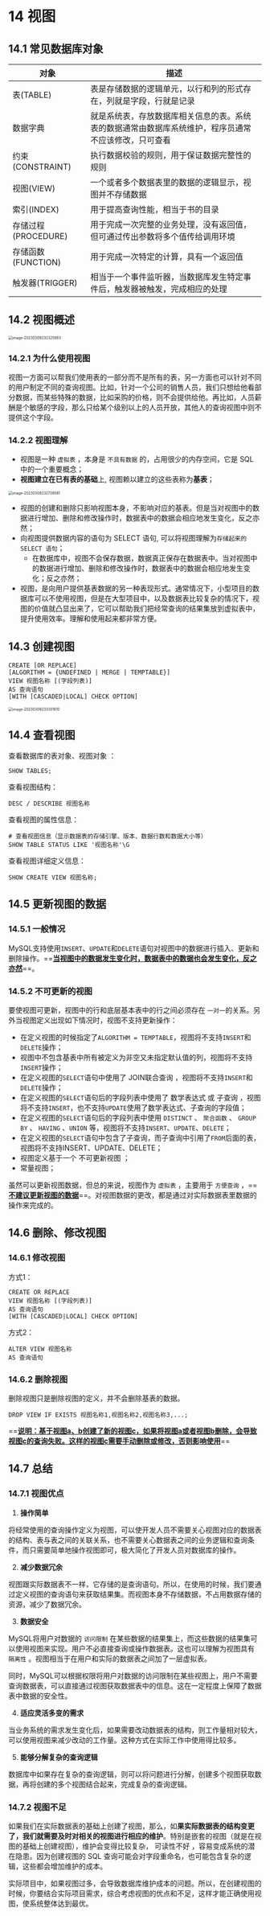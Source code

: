 # 14 视图

## 14.1 常见数据库对象

| 对象                | 描述                                                         |
| ------------------- | ------------------------------------------------------------ |
| 表(TABLE)           | 表是存储数据的逻辑单元，以行和列的形式存在，列就是字段，行就是记录 |
| 数据字典            | 就是系统表，存放数据库相关信息的表。系统表的数据通常由数据库系统维护，程序员通常不应该修改，只可查看 |
| 约束(CONSTRAINT)    | 执行数据校验的规则，用于保证数据完整性的规则                 |
| 视图(VIEW)          | 一个或者多个数据表里的数据的逻辑显示，视图并不存储数据       |
| 索引(INDEX)         | 用于提高查询性能，相当于书的目录                             |
| 存储过程(PROCEDURE) | 用于完成一次完整的业务处理，没有返回值，但可通过传出参数将多个值传给调用环境 |
| 存储函数(FUNCTION)  | 用于完成一次特定的计算，具有一个返回值                       |
| 触发器(TRIGGER)     | 相当于一个事件监听器，当数据库发生特定事件后，触发器被触发，完成相应的处理 |

## 14.2 视图概述

<img src="image/image-20230309232325883.png" alt="image-20230309232325883" style="zoom:50%;" />

### 14.2.1 为什么使用视图

视图一方面可以帮我们使用表的一部分而不是所有的表，另一方面也可以针对不同的用户制定不同的查询视图。比如，针对一个公司的销售人员，我们只想给他看部分数据，而某些特殊的数据，比如采购的价格，则不会提供给他。再比如，人员薪酬是个敏感的字段，那么只给某个级别以上的人员开放，其他人的查询视图中则不提供这个字段。  

### 14.2.2 视图理解

- 视图是一种 `虚拟表` ，本身是 `不具有数据` 的，占用很少的内存空间，它是 SQL 中的一个重要概念；
- **视图建立在已有表的基础**上, 视图赖以建立的这些表称为**基表**；

<img src="image/image-20230309232738581.png" alt="image-20230309232738581" style="zoom:50%;" />

- 视图的创建和删除只影响视图本身，不影响对应的基表。但是当对视图中的数据进行增加、删除和修改操作时，数据表中的数据会相应地发生变化，反之亦然；
- 向视图提供数据内容的语句为 SELECT 语句, 可以将视图理解为`存储起来的 SELECT 语句`；
  - 在数据库中，视图不会保存数据，数据真正保存在数据表中。当对视图中的数据进行增加、删除和修改操作时，数据表中的数据会相应地发生变化；反之亦然；
-   视图，是向用户提供基表数据的另一种表现形式。通常情况下，小型项目的数据库可以不使用视图，但是在大型项目中，以及数据表比较复杂的情况下，视图的价值就凸显出来了，它可以帮助我们把经常查询的结果集放到虚拟表中，提升使用效率。理解和使用起来都非常方便。

## 14.3 创建视图

```mysql
CREATE [OR REPLACE]
[ALGORITHM = {UNDEFINED | MERGE | TEMPTABLE}]
VIEW 视图名称 [(字段列表)]
AS 查询语句
[WITH [CASCADED|LOCAL] CHECK OPTION]
```

<img src="image/image-20230309233301610.png" alt="image-20230309233301610" style="zoom:50%;" />

## 14.4 查看视图

查看数据库的表对象、视图对象 ：

```mysql
SHOW TABLES;
```

查看视图结构：

```mysql
DESC / DESCRIBE 视图名称
```

查看视图的属性信息：

```mysql
# 查看视图信息（显示数据表的存储引擎、版本、数据行数和数据大小等）
SHOW TABLE STATUS LIKE '视图名称'\G
```

查看视图详细定义信息：

```mysql
SHOW CREATE VIEW 视图名称;
```

## 14.5 更新视图的数据

### 14.5.1 一般情况

MySQL支持使用`INSERT`、`UPDATE`和`DELETE`语句对视图中的数据进行插入、更新和删除操作。==**<u>当视图中的数据发生变化时，数据表中的数据也会发生变化，反之亦然</u>**==。 

### 14.5.2 不可更新的视图

要使视图可更新，视图中的行和底层基本表中的行之间必须存在 `一对一`的关系。另外当视图定义出现如下情况时，视图不支持更新操作：

- 在定义视图的时候指定了`ALGORITHM = TEMPTABLE`，视图将不支持`INSERT`和`DELETE`操作；
- 视图中不包含基表中所有被定义为非空又未指定默认值的列，视图将不支持`INSERT`操作；
- 在定义视图的`SELECT`语句中使用了 JOIN联合查询 ，视图将不支持`INSERT`和`DELETE`操作；
- 在定义视图的`SELECT`语句后的字段列表中使用了 数学表达式 或 子查询 ，视图将不支持`INSERT`，也不支持`UPDATE`使用了数学表达式、子查询的字段值；
- 在定义视图的`SELECT`语句后的字段列表中使用 `DISTINCT` 、 `聚合函数` 、 `GROUP BY` 、 `HAVING` 、`UNION` 等，视图将不支持`INSERT`、`UPDATE`、`DELETE`；
- 在定义视图的`SELECT`语句中包含了子查询，而子查询中引用了`FROM`后面的表，视图将不支持INSERT、UPDATE、DELETE；
- 视图定义基于一个 不可更新视图 ；
- 常量视图；

虽然可以更新视图数据，但总的来说，视图作为 `虚拟表` ，主要用于 `方便查询` ，==**<u>不建议更新视图的数据</u>**==。对视图数据的更改，都是通过对实际数据表里数据的操作来完成的。  

## 14.6 删除、修改视图

### 14.6.1 修改视图

方式1：

```mysql
CREATE OR REPLACE
VIEW 视图名称 [(字段列表)]
AS 查询语句
[WITH [CASCADED|LOCAL] CHECK OPTION]
```

方式2：

```mysql
ALTER VIEW 视图名称
AS 查询语句
```

### 14.6.2 删除视图

删除视图只是删除视图的定义，并不会删除基表的数据。  

```mysql
DROP VIEW IF EXISTS 视图名称1,视图名称2,视图名称3,...;
```

==**<u>说明：基于视图a、b创建了新的视图c，如果将视图a或者视图b删除，会导致视图c的查询失败。这样的视图c需要手动删除或修改，否则影响使用</u>**==

## 14.7 总结

### 14.7.1 视图优点

1. **操作简单**

将经常使用的查询操作定义为视图，可以使开发人员不需要关心视图对应的数据表的结构、表与表之间的关联关系，也不需要关心数据表之间的业务逻辑和查询条件，而只需要简单地操作视图即可，极大简化了开发人员对数据库的操作。

2. **减少数据冗余**

视图跟实际数据表不一样，它存储的是查询语句。所以，在使用的时候，我们要通过定义视图的查询语句来获取结果集。而视图本身不存储数据，不占用数据存储的资源，减少了数据冗余。

3. **数据安全**

MySQL将用户对数据的 `访问限制` 在某些数据的结果集上，而这些数据的结果集可以使用视图来实现。用户不必直接查询或操作数据表。这也可以理解为视图具有 `隔离性` 。视图相当于在用户和实际的数据表之间加了一层虚拟表。

同时，MySQL可以根据权限将用户对数据的访问限制在某些视图上，用户不需要查询数据表，可以直接通过视图获取数据表中的信息。这在一定程度上保障了数据表中数据的安全性。

4. **适应灵活多变的需求**

当业务系统的需求发生变化后，如果需要改动数据表的结构，则工作量相对较大，可以使用视图来减少改动的工作量。这种方式在实际工作中使用得比较多。

5. **能够分解复杂的查询逻辑**

数据库中如果存在复杂的查询逻辑，则可以将问题进行分解，创建多个视图获取数据，再将创建的多个视图结合起来，完成复杂的查询逻辑。

### 14.7.2 视图不足

如果我们在实际数据表的基础上创建了视图，那么，如**果实际数据表的结构变更了，我们就需要及时对相关的视图进行相应的维护**。特别是嵌套的视图（就是在视图的基础上创建视图），维护会变得比较复杂， 可读性不好 ，容易变成系统的潜在隐患。因为创建视图的 SQL 查询可能会对字段重命名，也可能包含复杂的逻辑，这些都会增加维护的成本。

实际项目中，如果视图过多，会导致数据库维护成本的问题。所以，在创建视图的时候，你要结合实际项目需求，综合考虑视图的优点和不足，这样才能正确使用视图，使系统整体达到最优。

